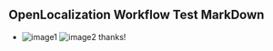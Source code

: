 ## OpenLocalization Workflow Test MarkDown
* ![image1](.\5f990183-b502-4dc1-9a3c-b6ce5b209ca7.PNG)   ![image2](.\3d75a976-8bb5-49fa-a597-96588221c093.png) 
thanks!